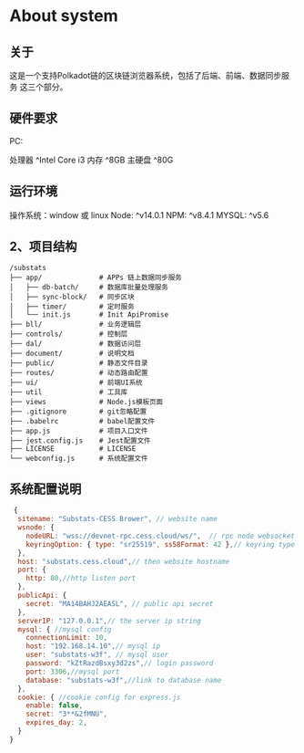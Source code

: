 
# About system

## 关于

这是一个支持Polkadot链的区块链浏览器系统，包括了后端、前端、数据同步服务 这三个部分。

## 硬件要求

PC:

处理器	     ^Intel Core i3
内存	       ^8GB
主硬盘	     ^80G

## 运行环境

操作系统：window 或 linux
Node:  ^v14.0.1
NPM:   ^v8.4.1
MYSQL: ^v5.6



## 2、项目结构

```
/substats
├── app/              # APPs 链上数据同步服务
│   ├── db-batch/     # 数据库批量处理服务
│   ├── sync-block/   # 同步区块
│   ├── timer/        # 定时服务
│   └── init.js       # Init ApiPromise
├── bll/              # 业务逻辑层
├── controls/         # 控制层
├── dal/              # 数据访问层
├── document/         # 说明文档
├── public/           # 静态文件目录
├── routes/           # 动态路由配置
├── ui/               # 前端UI系统
├── util              # 工具库
├── views             # Node.js模板页面
├── .gitignore        # git忽略配置
├── .babelrc          # babel配置文件
├── app.js            # 项目入口文件
├── jest.config.js    # Jest配置文件
├── LICENSE           # LICENSE
└── webconfig.js      # 系统配置文件
```

## 系统配置说明

```javascript
 {
  sitename: "Substats-CESS Brower", // website name
  wsnode: {
    nodeURL: "wss://devnet-rpc.cess.cloud/ws/",  // rpc node websocket url
    keyringOption: { type: "sr25519", ss58Format: 42 },// keyring type
  },
  host: "substats.cess.cloud",// then website hostname
  port: {
    http: 80,//http listen port
  },
  publicApi: {
    secret: "MA14BAHJ2AEASL", // public api secret
  },
  serverIP: "127.0.0.1",// the server ip string
  mysql: { //mysql config
    connectionLimit: 10, 
    host: "192.168.14.10",// mysql ip
    user: "substats-w3f", // mysql user
    password: "kZtRazdBsxy3d2zs",// login password
    port: 3306,//mysql port
    database: "substats-w3f",//link to database name
  },
  cookie: { //cookie config for express.js
    enable: false,
    secret: "3**&2fMNU",
    expires_day: 2,
  }
}
```